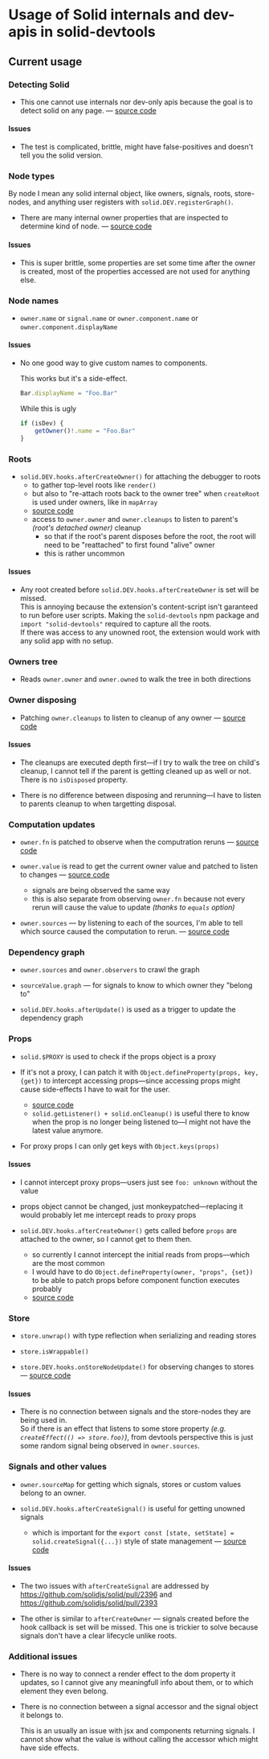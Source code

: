 # Usage of Solid internals and dev-apis in solid-devtools

## Current usage

### Detecting Solid

- This one cannot use internals nor dev-only apis because the goal is to detect solid on any page. — [source code](https://github.com/thetarnav/solid-devtools/blob/main/packages/shared/src/detect.ts)

#### Issues

- The test is complicated, brittle, might have false-positives and doesn't tell you the solid version.

### Node types

By node I mean any solid internal object, like owners, signals, roots, store-nodes, and anything user registers with `solid.DEV.registerGraph()`.

- There are many internal owner properties that are inspected to determine kind of node. — [source code](https://github.com/thetarnav/solid-devtools/blob/main/packages/debugger/src/main/utils.ts#L5-L86)

#### Issues

- This is super brittle, some properties are set some time after the owner is created, most of the properties accessed are not used for anything else.

### Node names

- `owner.name` or `signal.name` or `owner.component.name` or `owner.component.displayName`

#### Issues

- No one good way to give custom names to components.

  This works but it's a side-effect.

  ```js
  Bar.displayName = "Foo.Bar"
  ```
  
  While this is ugly
  
  ```ts
  if (isDev) {
      getOwner()!.name = "Foo.Bar"
  }
  ```

### Roots

- `solid.DEV.hooks.afterCreateOwner()` for attaching the debugger to roots
    - to gather top-level roots like `render()`
    - but also to "re-attach roots back to the owner tree" when `createRoot` is used under owners, like in `mapArray`
    - [source code](https://github.com/thetarnav/solid-devtools/blob/main/packages/debugger/src/main/roots.ts#L147-L163)
    - access to `owner.owner` and `owner.cleanups` to listen to parent's *(root's detached owner)* cleanup
        - so that if the root's parent disposes before the root, the root will need to be "reattached" to first found "alive" owner
        - this is rather uncommon

#### Issues

- Any root created before `solid.DEV.hooks.afterCreateOwner` is set will be missed.\
  This is annoying because the extension's content-script isn't garanteed to run before user scripts. Making the `solid-devtools` npm package and `import "solid-devtools"` required to capture all the roots.\
  If there was access to any unowned root, the extension would work with any solid app with no setup.

### Owners tree

- Reads `owner.owner` and `owner.owned` to walk the tree in both directions

### Owner disposing

- Patching `owner.cleanups` to listen to cleanup of any owner — [source code](https://github.com/thetarnav/solid-devtools/blob/main/packages/debugger/src/main/utils.ts#L205-L227)

#### Issues

- The cleanups are executed depth first—if I try to walk the tree on child's cleanup, I cannot tell if the parent is getting cleaned up as well or not. There is no `isDisposed` property.

- There is no difference between disposing and rerunning—I have to listen to parents cleanup to when targetting disposal.

### Computation updates

- `owner.fn` is patched to observe when the computration reruns — [source code](https://github.com/thetarnav/solid-devtools/blob/main/packages/debugger/src/main/observe.ts#L50-L88)

- `owner.value` is read to get the current owner value and patched to listen to changes — [source code](https://github.com/thetarnav/solid-devtools/blob/main/packages/debugger/src/main/observe.ts#L98-L123)
    - signals are being observed the same way
    - this is also separate from observing `owner.fn` because not every rerun will cause the value to update *(thanks to `equals` option)*

- `owner.sources` — by listening to each of the sources, I'm able to tell which source caused the computation to rerun. — [source code](https://github.com/thetarnav/solid-devtools/blob/main/packages/logger/src/index.ts#L117-L180)

### Dependency graph

- `owner.sources` and `owner.observers` to crawl the graph

- `sourceValue.graph` — for signals to know to which owner they "belong to"

- `solid.DEV.hooks.afterUpdate()` is used as a trigger to update the dependency graph

### Props

- `solid.$PROXY` is used to check if the props object is a proxy

- If it's not a proxy, I can patch it with `Object.defineProperty(props, key, {get})` to intercept accessing props—since accessing props might cause side-effects I have to wait for the user.
	- [source code](https://github.com/thetarnav/solid-devtools/blob/main/packages/debugger/src/inspector/inspector.ts#L98-L113)
	- `solid.getListener() + solid.onCleanup()` is useful there to know when the prop is no longer being listened to—I might not have the latest value anymore.

- For proxy props I can only get keys with `Object.keys(props)`

#### Issues

- I cannot intercept proxy props—users just see `foo: unknown` without the value

- props object cannot be changed, just monkeypatched—replacing it would probably let me intercept reads to proxy props

- `solid.DEV.hooks.afterCreateOwner()` gets called before `props` are attached to the owner, so I cannot get to them then.

    - so currently I cannot intercept the initial reads from props—which are the most common
    - I would have to do `Object.defineProperty(owner, "props", {set})` to be able to patch props before component function executes probably
    - [source code](https://github.com/solidjs/solid/blob/main/packages/solid/src/reactive/signal.ts#L1115-L1133)

### Store

- `store.unwrap()` with type reflection when serializing and reading stores

- `store.isWrappable()`

- `store.DEV.hooks.onStoreNodeUpdate()` for observing changes to stores — [source code](https://github.com/thetarnav/solid-devtools/blob/main/packages/debugger/src/inspector/store.ts#L27-L49)

#### Issues

- There is no connection between signals and the store-nodes they are being used in.\
So if there is an effect that listens to some store property *(e.g. `createEffect(() => store.foo)`)*, from devtools perspective this is just some random signal being observed in `owner.sources`.

### Signals and other values

- `owner.sourceMap` for getting which signals, stores or custom values belong to an owner.

- `solid.DEV.hooks.afterCreateSignal()` is useful for getting unowned signals
    - which is important for the `export const [state, setState] = solid.createSignal({...})` style of state management — [source code](https://github.com/thetarnav/solid-devtools/blob/main/packages/debugger/src/setup.ts#L123-L136)

#### Issues

- The two issues with `afterCreateSignal` are addressed by https://github.com/solidjs/solid/pull/2396 and https://github.com/solidjs/solid/pull/2393

- The other is similar to `afterCreateOwner` — signals created before the hook callback is set will be missed. This one is trickier to solve because signals don't have a clear lifecycle unlike roots.

### Additional issues

- There is no way to connect a render effect to the dom property it updates, so I cannot give any meaningfull info about them, or to which element they even belong.

- There is no connection between a signal accessor and the signal object it belongs to.

  This is an usually an issue with jsx and components returning signals. I cannot show what the value is without calling the accessor which might have side effects.
